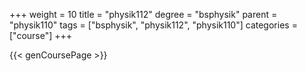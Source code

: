 +++
weight = 10
title = "physik112"
degree = "bsphysik"
parent = "physik110"
tags = ["bsphysik", "physik112", "physik110"]
categories = ["course"]
+++

{{< genCoursePage >}}

